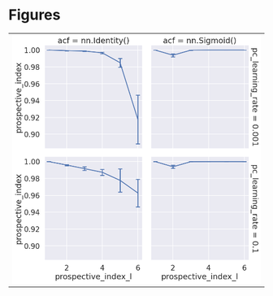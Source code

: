 
# Figures

|                                    |
|:-----------------------------------|
| ![](./base-prospective-index-.png) |
